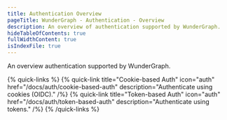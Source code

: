 ```yaml
---
title: Authentication Overview
pageTitle: WunderGraph - Authentication - Overview
description: An overview of authentication supported by WunderGraph.
hideTableOfContents: true
fullWidthContent: true
isIndexFile: true
---
```


An overview authentication supported by WunderGraph.

{% quick-links %}
{% quick-link title="Cookie-based Auth" icon="auth" href="/docs/auth/cookie-based-auth" description="Authenticate using cookies (OIDC)." /%}
{% quick-link title="Token-based Auth" icon="auth" href="/docs/auth/token-based-auth" description="Authenticate using tokens." /%}
{% /quick-links %}
